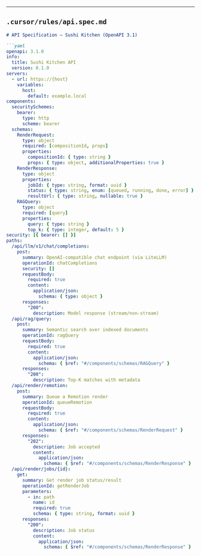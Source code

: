 
---

## `.cursor/rules/api.spec.md`
```md
# API Specification — Sushi Kitchen (OpenAPI 3.1)

```yaml
openapi: 3.1.0
info:
  title: Sushi Kitchen API
  version: 0.1.0
servers:
  - url: https://{host}
    variables:
      host:
        default: example.local
components:
  securitySchemes:
    bearer:
      type: http
      scheme: bearer
  schemas:
    RenderRequest:
      type: object
      required: [compositionId, props]
      properties:
        compositionId: { type: string }
        props: { type: object, additionalProperties: true }
    RenderResponse:
      type: object
      properties:
        jobId: { type: string, format: uuid }
        status: { type: string, enum: [queued, running, done, error] }
        resultUrl: { type: string, nullable: true }
    RAGQuery:
      type: object
      required: [query]
      properties:
        query: { type: string }
        top_k: { type: integer, default: 5 }
security: [{ bearer: [] }]
paths:
  /api/llm/v1/chat/completions:
    post:
      summary: OpenAI-compatible chat endpoint (via LiteLLM)
      operationId: chatCompletions
      security: []
      requestBody:
        required: true
        content:
          application/json:
            schema: { type: object }
      responses:
        "200":
          description: Model response (stream/non-stream)
  /api/rag/query:
    post:
      summary: Semantic search over indexed documents
      operationId: ragQuery
      requestBody:
        required: true
        content:
          application/json:
            schema: { $ref: "#/components/schemas/RAGQuery" }
      responses:
        "200":
          description: Top-K matches with metadata
  /api/render/remotion:
    post:
      summary: Queue a Remotion render
      operationId: queueRemotion
      requestBody:
        required: true
        content:
          application/json:
            schema: { $ref: "#/components/schemas/RenderRequest" }
      responses:
        "202":
          description: Job accepted
          content:
            application/json:
              schema: { $ref: "#/components/schemas/RenderResponse" }
  /api/render/jobs/{id}:
    get:
      summary: Get render job status/result
      operationId: getRenderJob
      parameters:
        - in: path
          name: id
          required: true
          schema: { type: string, format: uuid }
      responses:
        "200":
          description: Job status
          content:
            application/json:
              schema: { $ref: "#/components/schemas/RenderResponse" }
